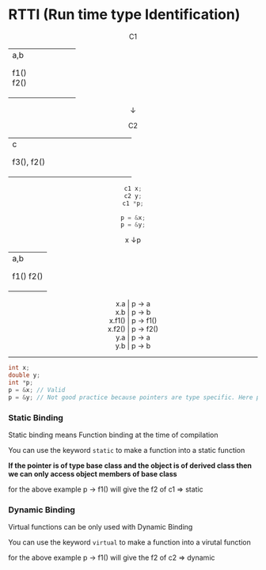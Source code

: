 # RTTI (Run time type Identification)

<center>
<table>
C1
<tr>
<td width="33%">
a,b

f1() <br/>
f2()
</td>
</tr>
</table>

&darr;

<table>
C2
<tr>
<td width="33%">
c

f3(), f2()
</td>
</tr>
</table>

``` cpp
c1 x;
c2 y;
c1 *p;

p = &x;
p = &y;
```
<table>
x &darr;p
<tr>
<td>
a,b

f1() f2()
</td>
</tr>
</table>

x.a | p -> a \
x.b | p -> b \
x.f1() | p -> f1() <br/>
x.f2() | p -> f2() <br/>
y.a | p -> a \
y.b | p -> b 
</center>

---

``` cpp
int x;
double y;
int *p;
p = &x; // Valid
p = &y; // Not good practice because pointers are type specific. Here pointer p is interger pointer
```
### Static Binding

Static binding means Function binding at the time of compilation

You can use the keyword ```static``` to make a function into a static function

<b>If the pointer is of type base class and the object is of derived class then we can only access object members of base class</b>

for the above example p -> f1() will give the f2 of c1 => static

### Dynamic Binding

Virtual functions can be only used with Dynamic Binding

You can use the keyword ```virtual``` to make a function into a virutal function

for the above example p -> f1() will give the f2 of c2 => dynamic
